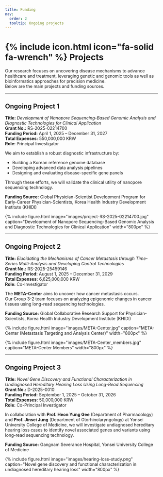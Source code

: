 ```yaml
---
title: Funding
nav:
  order: 2
  tooltip: Ongoing projects
---
```


# {% include icon.html icon="fa-solid fa-wrench" %} Projects

Our research focuses on uncovering disease mechanisms to advance healthcare and treatment, leveraging genetic and genomic tools as well as bioinformatics approaches for precision medicine.  
Below are the main projects and funding sources.

---

## Ongoing Project 1

**Title:** *Development of Nanopore Sequencing-Based Genomic Analysis and Diagnostic Technologies for Clinical Application*  
**Grant No.:** RS-2025-02214700  
**Funding Period:** April 1, 2025 – December 31, 2027  
**Total Expenses:** 550,000,000 KRW  
**Role:** Principal Investigator  

We aim to establish a robust diagnostic infrastructure by:  
- Building a Korean reference genome database  
- Developing advanced data analysis pipelines  
- Designing and evaluating disease-specific gene panels  

Through these efforts, we will validate the clinical utility of nanopore sequencing technology.

**Funding Source:** Global Physician-Scientist Development Program for Early-Career Physician-Scientists, Korea Health Industry Development Institute (KHIDI)  

{% include figure.html
   image="images/project-RS-2025-02214700.jpg"
   caption="Development of Nanopore Sequencing-Based Genomic Analysis and Diagnostic Technologies for Clinical Application"
   width="800px"
%}

---

## Ongoing Project 2

**Title:** *Elucidating the Mechanisms of Cancer Metastasis through Time-Series Multi-Analysis and Developing Control Technologies*  
**Grant No.:** RS-2025-25459146  
**Funding Period:** August 1, 2025 – December 31, 2029  
**Total Expenses:** 6,625,000,000 KRW  
**Role:** Co-Investigator  

The **META-Center** aims to uncover how cancer metastasis occurs.  
Our Group 3-2 team focuses on analyzing epigenomic changes in cancer tissues using long-read sequencing technologies.

**Funding Source:** Global Collaborative Research Support for Physician-Scientists, Korea Health Industry Development Institute (KHIDI)  

{% include figure.html
   image="images/META-Center.jpg"
   caption="META-Center (Metastasis Targeting and Analysis Center)"
   width="800px"
%}

{% include figure.html
   image="images/META-Center_members.jpg"
   caption="META-Center Members"
   width="800px"
%}

---

## Ongoing Project 3

**Title:** *Novel Gene Discovery and Functional Characterization in Undiagnosed Hereditary Hearing Loss Using Long-Read Sequencing*  
**Grant No.:** D-2025-0010  
**Funding Period:** September 1, 2025 – October 31, 2026  
**Total Expenses:** 50,000,000 KRW  
**Role:** Co-Principal Investigator  

In collaboration with **Prof. Heon Yung Gee** (Department of Pharmacology) and **Prof. Jinsei Jung** (Department of Otorhinolaryngology) at Yonsei University College of Medicine, we will investigate undiagnosed hereditary hearing loss cases to identify novel associated genes and variants using long-read sequencing technology.

**Funding Source:** Gangnam Severance Hospital, Yonsei University College of Medicine  

{% include figure.html
   image="images/hearing-loss-study.png"
   caption="Novel gene discovery and functional characterization in undiagnosed hereditary hearing loss"
   width="800px"
%}
